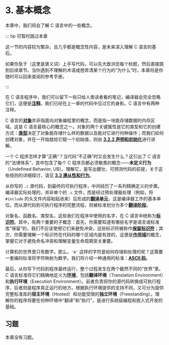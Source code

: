 # 3. 基本概念

本章中，我们将会了解 C 语言中的一些概念。

::: tip 可暂时跳过本章

这一节的内容较为繁杂，且几乎都是概念性内容，是未来深入理解 C 语言的基石。

如果你急于（这里是褒义词）上手写代码，可以先大致浏览每个标题，然后直接跳到后续章节。当你遇到不理解的术语或想弄清某个行为的“为什么”时，本章将是你随时可以回来查阅的参考手册。

:::

在 C 语言程序中，我们可以留下一些只给人类读者看的笔记，编译器会完全忽略它们，这便是[**注释**](/教程/正文/语法和标准库/3_基本概念/3_1_注释.md)。我们已经在上一章的代码中见过它的身影。C 语言中有两种注释。

C 语言的[**对象**](/教程/正文/语法和标准库/3_基本概念/3_2_对象.md)并非指面向对象编程里的概念，而是指一块能存储数据的内存区域。这是 C 语言最核心的概念之一。对象的两个关键属性是它的类型和它的创建方式：[**类型**](/教程/正文/语法和标准库/3_基本概念/3_2_对象/3_2_1_类型.md)决定了对象能存储什么样的数据以及能对它进行何种操作；而我们如何创建对象，并在一开始就给它赋一个初始值，则由 [**3.2.2 声明和初始化**](/教程/正文/语法和标准库/3_基本概念/3_2_对象/3_2_2_声明和初始化.md)进行讲解。

一个 C 程序怎样才算“正确”？当代码“不正确”时又会发生什么？这引出了 C 语言的“法律体系”，其中包含了每个 C 程序员都必须敬畏的概念——**未定义行为**（Undefined Behavior, UB）。理解它，是写出健壮、可预测代码的前提，关于这些规则的详细探讨，请见 [**3.3 遵从性和行为**](/教程/正文/语法和标准库/3_基本概念/3_3_遵从性和行为.md)。

从你写的 `.c` 源代码，到最终的可执行程序，中间经历了一系列精确定义的步骤。编译器实际处理的，并非单个的 `.c` 文件，而是经过预处理器处理（例如，将 `#include` 的头文件内容粘贴进来）后形成的[**翻译单元**](/教程/正文/语法和标准库/3_基本概念/3_4_翻译单元.md)，这是编译器工作的基本单位。而从源代码到可执行程序的完整流程，则被标准划分为多个[**翻译阶段**](/教程/正文/语法和标准库/3_基本概念/3_5_翻译阶段.md)。

对象名、函数名、类型名，这些我们在程序中使用的名字，在 C 语言中统称为[**标识符**](/教程/正文/语法和标准库/3_基本概念/3_6_标识符.md)。其中，有两个重要的子概念：首先，你需要知道有哪些名字是语言或标准库“保留”的，我们不应该使用它们来避免冲突，这些标识符被称作[**保留标识符**](/教程/正文/语法和标准库/3_基本概念/3_6_标识符/3_6_1_保留标识符.md)；其次，你需要理解一个标识符在代码的哪个区域内是有效的，这便是[**作用域**](/教程/正文/语法和标准库/3_基本概念/3_6_标识符/3_6_2_作用域.md)的概念，掌握它对于避免命名冲突和理解变量生命周期至关重要。

计算机的世界里只有数字。那么，`'A'` 这样的字符是如何存储和处理的呢？这需要一套编码标准将字符映射为数字。我们将介绍一种通用的标准：[**ASCII 码**](/教程/正文/语法和标准库/3_基本概念/3_7_ASCII码.md)。

最后，从你写下代码到程序最终运行，整个过程发生在两个截然不同的“世界”里。C 语言标准将它们精确地定义为[**环境**](/教程/正文/语法和标准库/3_基本概念/3_8_环境.md)，包括**翻译环境**（Translation Environment）和**执行环境**（Execution Environment）。前者负责将你的源代码转换成可执行程序，后者则是程序真正运行的地方。根据执行环境提供的支持不同，又可分为提供完整标准库的**宿主环境**（Hosted）和功能受限的**独立环境**（Freestanding）。理解你的程序将要在何种环境中“翻译”和“执行”，是进行系统级编程和嵌入式开发的基础。

## 习题

本章没有习题。
